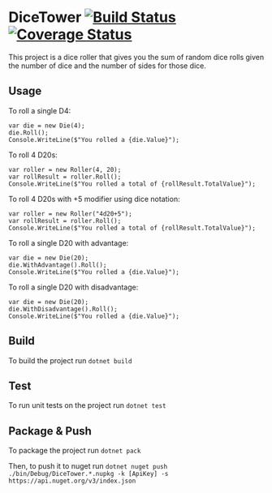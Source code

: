 # DiceTower [![Build Status](https://travis-ci.com/zmckinnon/dice-tower.svg?branch=master)](https://travis-ci.com/zmckinnon/dice-tower) [![Coverage Status](https://coveralls.io/repos/github/zmckinnon/dice-tower/badge.svg?branch=master)](https://coveralls.io/github/zmckinnon/dice-tower?branch=master)

This project is a dice roller that gives you the sum of random dice rolls given the number of dice and the number of sides for those dice.

## Usage

To roll a single D4:
```
var die = new Die(4);
die.Roll();
Console.WriteLine($"You rolled a {die.Value}");
```

To roll 4 D20s:
```
var roller = new Roller(4, 20);
var rollResult = roller.Roll();
Console.WriteLine($"You rolled a total of {rollResult.TotalValue}");
```

To roll 4 D20s with +5 modifier using dice notation:
```
var roller = new Roller("4d20+5");
var rollResult = roller.Roll();
Console.WriteLine($"You rolled a total of {rollResult.TotalValue}");
```

To roll a single D20 with advantage:
```
var die = new Die(20);
die.WithAdvantage().Roll();
Console.WriteLine($"You rolled a {die.Value}");
```

To roll a single D20 with disadvantage:
```
var die = new Die(20);
die.WithDisadvantage().Roll();
Console.WriteLine($"You rolled a {die.Value}");
```

## Build

To build the project run `dotnet build`

## Test

To run unit tests on the project run `dotnet test`

## Package & Push

To package the project run `dotnet pack`

Then, to push it to nuget run `dotnet nuget push ./bin/Debug/DiceTower.*.nupkg -k [ApiKey] -s https://api.nuget.org/v3/index.json`
